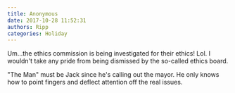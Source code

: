 ```yaml
---
title: Anonymous
date: 2017-10-28 11:52:31
authors: Ripp
categories: Holiday
---
```


 Um...the ethics commission is being investigated for their ethics! Lol. I wouldn't take any pride from being dismissed by the so-called ethics board. 

"The Man" must be Jack since he's calling out the mayor. He only knows how to point fingers and deflect attention off the real issues.
